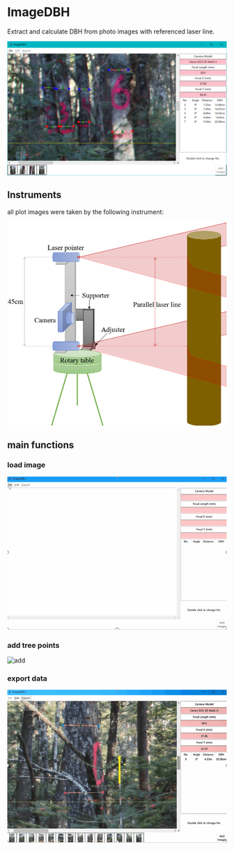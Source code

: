 # ImageDBH
Extract and calculate DBH from photo images with referenced laser line.

![GUI](images/gui.png)

## Instruments
all plot images were taken by the following instrument:

![instu](images/instrument.png)

## main functions
### load image
![load](images/load_img.gif)

### add tree points
![add](images/add_points.gif)

### export data
![](images/export_excel.gif)

